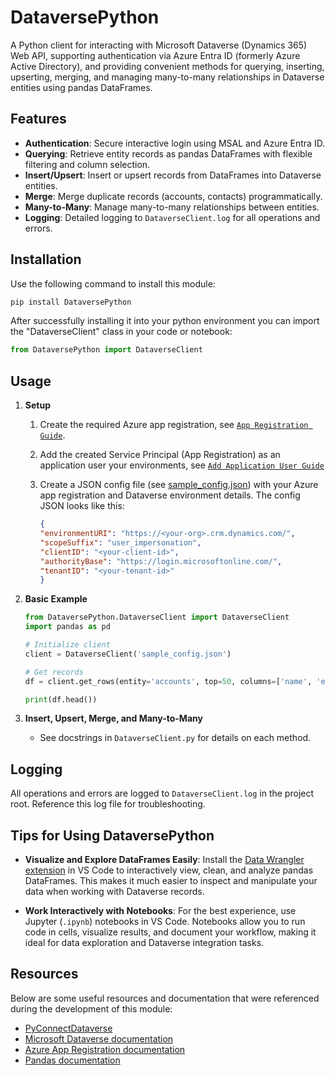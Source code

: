 # DataversePython

A Python client for interacting with Microsoft Dataverse (Dynamics 365) Web API, supporting authentication via Azure Entra ID (formerly Azure Active Directory), and providing convenient methods for querying, inserting, upserting, merging, and managing many-to-many relationships in Dataverse entities using pandas DataFrames.

## Features
- **Authentication**: Secure interactive login using MSAL and Azure Entra ID.
- **Querying**: Retrieve entity records as pandas DataFrames with flexible filtering and column selection.
- **Insert/Upsert**: Insert or upsert records from DataFrames into Dataverse entities.
- **Merge**: Merge duplicate records (accounts, contacts) programmatically.
- **Many-to-Many**: Manage many-to-many relationships between entities.
- **Logging**: Detailed logging to `DataverseClient.log` for all operations and errors.

## Installation

Use the following command to install this module:   
```bash
pip install DataversePython
```
After successfully installing it into your python environment you can import the "DataverseClient" class in your code or notebook:    
```python
from DataversePython import DataverseClient
```

## Usage

1. **Setup**
    
    1. Create the required Azure app registration, see [`App Registration Guide`](./APP_REGISTRATION.md).
    
    2. Add the created Service Principal (App Registration) as an application user your environments, see [`Add Application User Guide`](./APPLICATION_USER.md)

    3. Create a JSON config file (see [sample_config.json](./sample_config.json)) with your Azure app registration and Dataverse environment details. The config JSON looks like this:
        ```json
        {
        "environmentURI": "https://<your-org>.crm.dynamics.com/",
        "scopeSuffix": "user_impersonation",
        "clientID": "<your-client-id>",
        "authorityBase": "https://login.microsoftonline.com/",
        "tenantID": "<your-tenant-id>"
        }
        ```

2. **Basic Example**
    ```python
    from DataversePython.DataverseClient import DataverseClient
    import pandas as pd

    # Initialize client
    client = DataverseClient('sample_config.json')

    # Get records
    df = client.get_rows(entity='accounts', top=50, columns=['name', 'emailaddress1'], filter='revenue gt 100000')
    
    print(df.head())
    ```

3. **Insert, Upsert, Merge, and Many-to-Many**
    - See docstrings in `DataverseClient.py` for details on each method.

## Logging

All operations and errors are logged to `DataverseClient.log` in the project root. Reference this log file for troubleshooting.


## Tips for Using DataversePython

- **Visualize and Explore DataFrames Easily**: Install the [Data Wrangler extension](https://marketplace.visualstudio.com/items?itemName=ms-toolsai.datawrangler) in VS Code to interactively view, clean, and analyze pandas DataFrames. This makes it much easier to inspect and manipulate your data when working with Dataverse records.

- **Work Interactively with Notebooks**: For the best experience, use Jupyter (`.ipynb`) notebooks in VS Code. Notebooks allow you to run code in cells, visualize results, and document your workflow, making it ideal for data exploration and Dataverse integration tasks.


## Resources

Below are some useful resources and documentation that were referenced during the development of this module:

- [PyConnectDataverse](https://github.com/YesWeCandrew/PyConnectDataverse)
- [Microsoft Dataverse documentation](https://learn.microsoft.com/en-us/power-apps/developer/data-platform/webapi/overview)
- [Azure App Registration documentation](https://learn.microsoft.com/en-us/azure/active-directory/develop/quickstart-register-app)
- [Pandas documentation](https://pandas.pydata.org/docs/)

